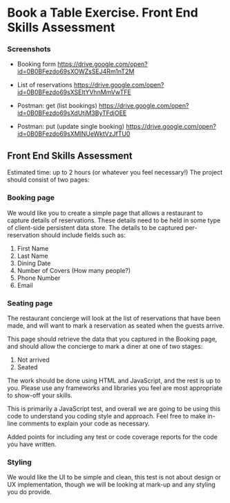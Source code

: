 # Book a Table Exercise. Front End Skills Assessment

### Screenshots

* Booking form
  https://drive.google.com/open?id=0B0BFezdo69sXOWZsSEJ4Rm1nT2M

* List of reservations
  https://drive.google.com/open?id=0B0BFezdo69sXSEltYVhnMmVwTFE

* Postman: get (list bookings)
  https://drive.google.com/open?id=0B0BFezdo69sXdUtjM3ByTFdjOEE

* Postman: put (update single booking)
  https://drive.google.com/open?id=0B0BFezdo69sXMlNUeWktVzJfTU0


## Front End Skills Assessment

Estimated time: up to 2 hours (or whatever you feel necessary!)
The project should consist of two pages:

### Booking page

We would like you to create a simple page that allows a restaurant to capture details of reservations.
These details need to be held in some type of client-side persistent data store.
The details to be captured per-reservation should include fields such as:

   1. First Name
   2. Last Name
   3. Dining Date
   4. Number of Covers (How many people?)
   5. Phone Number
   6. Email

### Seating page

The restaurant concierge will look at the list of reservations that have been made, and will want to mark a reservation as seated when the guests arrive.

This page should retrieve the data that you captured in the Booking page, and should allow the concierge to mark a diner at one of two stages:

   1. Not arrived
   2. Seated

The work should be done using HTML and JavaScript, and the rest is up to you. Please use any frameworks and libraries you feel are most appropriate to show-off your skills.

This is primarily a JavaScript test, and overall we are going to be using this code to understand you coding style and approach. Feel free to make in-line comments to explain your code as necessary.

Added points for including any test or code coverage reports for the code you have written.

### Styling

We would like the UI to be simple and clean, this test is not about design or UX implementation, though we will be looking at mark-up and any styling you do provide.


